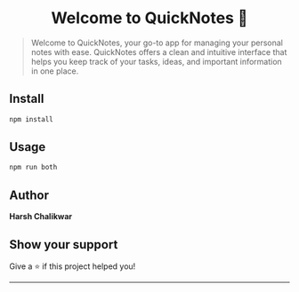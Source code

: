 <h1 align="center">Welcome to QuickNotes 👋</h1>

> Welcome to QuickNotes, your go-to app for managing your personal notes with ease. QuickNotes offers a clean and intuitive interface that helps you keep track of your tasks, ideas, and important information in one place.

## Install

```sh
npm install
```

## Usage

```sh
npm run both
```
## Author

**Harsh Chalikwar**

## Show your support

Give a ⭐️ if this project helped you!

***